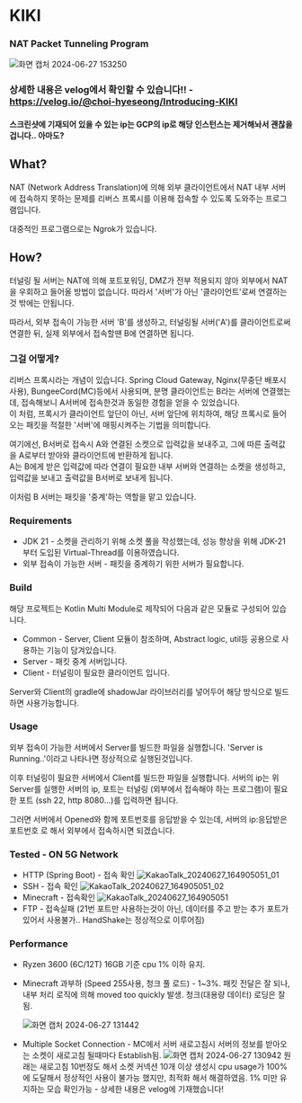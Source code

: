 # KIKI
### NAT Packet Tunneling Program

![화면 캡처 2024-06-27 153250](https://github.com/choi-hyeseong/EggTranslate/assets/114974288/3571a55a-143f-4f56-b8f6-3cc70428db8a)

### 상세한 내용은 velog에서 확인할 수 있습니다!! - https://velog.io/@choi-hyeseong/Introducing-KIKI
#### 스크린샷에 기재되어 있을 수 있는 ip는 GCP의 ip로 해당 인스턴스는 제거해놔서 괜찮을겁니다.. 아마도?

## What?
NAT (Network Address Translation)에 의해 외부 클라이언트에서 NAT 내부 서버에 접속하지 못하는 문제를 리버스 프록시를 이용해 접속할 수 있도록 도와주는 프로그램입니다.

대중적인 프로그램으로는 Ngrok가 있습니다.

## How?
터널링 될 서버는 NAT에 의해 포트포워딩, DMZ가 전부 적용되지 않아 외부에서 NAT을 우회하고 들어올 방법이 없습니다. 따라서 '서버'가 아닌 '클라이언트'로써 연결하는것 밖에는 안됩니다.

따라서, 외부 접속이 가능한 서버 'B'를 생성하고, 터널링될 서버('A')를 클라이언트로써 연결한 뒤, 실제 외부에서 접속할땐 B에 연결하면 됩니다.

### 그걸 어떻게?
리버스 프록시라는 개념이 있습니다. Spring Cloud Gateway, Nginx(무중단 배포시 사용), BungeeCord(MC)등에서 사용되며, 분명 클라이언트는 B라는 서버에 연결했는데, 접속해보니 A서버에 접속한것과 동일한 경험을 얻을 수 있었습니다.
<br/>이 처럼, 프록시가 클라이언트 앞단이 아닌, 서버 앞단에 위치하여, 해당 프록시로 들어오는 패킷을 적절한 '서버'에 매핑시켜주는 기법을 의미합니다.

여기에선, B서버로 접속시 A와 연결된 소켓으로 입력값을 보내주고, 그에 따른 출력값을 A로부터 받아와 클라이언트에 반환하게 됩니다.
<br/>A는 B에게 받은 입력값에 따라 연결이 필요한 내부 서버와 연결하는 소켓을 생성하고, 입력값을 보내고 출력값을 B서버로 보내게 됩니다.

이처럼 B 서버는 패킷을 '중계'하는 역할을 맡고 있습니다.



### Requirements
* JDK 21 - 소켓을 관리하기 위해 소켓 풀을 작성했는데, 성능 향상을 위해 JDK-21 부터 도입된 Virtual-Thread를 이용하였습니다.
* 외부 접속이 가능한 서버 - 패킷을 중계하기 위한 서버가 필요합니다.

### Build
해당 프로젝트는 Kotlin Multi Module로 제작되어 다음과 같은 모듈로 구성되어 있습니다.

* Common - Server, Client 모듈이 참조하며, Abstract logic, util등 공용으로 사용하는 기능이 담겨있습니다.
* Server - 패킷 중계 서버입니다.
* Client - 터널링이 필요한 클라이언트 입니다.

Server와 Client의 gradle에 shadowJar 라이브러리를 넣어두어 해당 방식으로 빌드하면 사용가능합니다.

### Usage
외부 접속이 가능한 서버에서 Server를 빌드한 파일을 실행합니다. 'Server is Running..'이라고 나타나면 정상적으로 실행된것입니다.

이후 터널링이 필요한 서버에서 Client를 빌드한 파일을 실행합니다. 서버의 ip는 위 Server를 실행한 서버의 ip, 포트는 터널링 (외부에서 접속해야 하는 프로그램)이 필요한 포트 (ssh 22, http 8080...)를 입력하면 됩니다.

그러면 서버에서 Opened와 함께 포트번호를 응답받을 수 있는데, 서버의 ip:응답받은 포트번호 로 해서 외부에서 접속하시면 되겠습니다.

### Tested - ON 5G Network
* HTTP (Spring Boot) - 접속 확인
  ![KakaoTalk_20240627_164905051_01](https://github.com/choi-hyeseong/EggTranslate/assets/114974288/85369d0d-99bd-46c6-9e9c-829899428594)
* SSH - 접속 확인
  ![KakaoTalk_20240627_164905051_02](https://github.com/choi-hyeseong/EggTranslate/assets/114974288/5a6ef6d5-98c6-4a76-a4f5-ad3c6851a15a)
* Minecraft - 접속확인
  ![KakaoTalk_20240627_164905051](https://github.com/choi-hyeseong/EggTranslate/assets/114974288/b462be3a-0c34-4760-a5c7-4baacd0f52e6)
* FTP - 접속실패 (21번 포트만 사용하는것이 아닌, 데이터를 주고 받는 추가 포트가 있어서 사용불가.. HandShake는 정상적으로 이루어짐)

### Performance
* Ryzen 3600 (6C/12T) 16GB 기준 cpu 1% 이하 유지.
* Minecraft 과부하 (Speed 255사용, 청크 풀 로드) - 1~3%. 패킷 전달은 잘 되나, 내부 처리 로직에 의해 moved too quickly 발생. 청크(대용량 데이터) 로딩은 잘됨.

  ![화면 캡처 2024-06-27 131442](https://github.com/choi-hyeseong/EggTranslate/assets/114974288/45afaaca-5240-4129-b6ed-edac5ba303af)
* Multiple Socket Connection - MC에서 서버 새로고침시 서버의 정보를 받아오는 소켓이 새로고침 될때마다 Establish됨.
  ![화면 캡처 2024-06-27 130942](https://github.com/choi-hyeseong/EggTranslate/assets/114974288/dbc52551-8605-4cea-b277-ed08b20a82a3)
  원래는 새로고침 10번정도 해서 소켓 커넥션 10개 이상 생성시 cpu usage가 100%에 도달해서 정상적인 사용이 불가능 했지만, 최적화 해서 해결하였음. 1% 미만 유지하는 모습 확인가능 - 상세한 내용은 velog에 기재했습니다!
